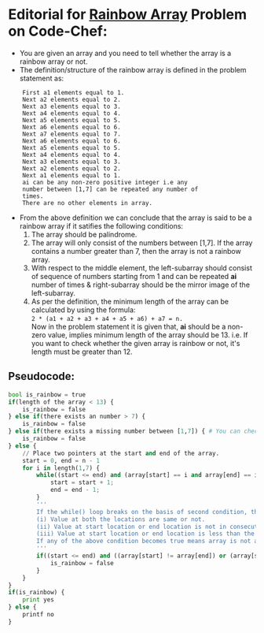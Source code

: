 # Editorial for [Rainbow Array](https://www.codechef.com/problems/RAINBOWA) Problem on Code-Chef:  

*   You are given an array and you need to tell       whether the array is a rainbow array or not.
*   The definition/structure of the rainbow array is defined        in the problem statement as:  
```
    First a1 elements equal to 1.  
    Next a2 elements equal to 2.  
    Next a3 elements equal to 3.  
    Next a4 elements equal to 4.  
    Next a5 elements equal to 5.  
    Next a6 elements equal to 6.  
    Next a7 elements equal to 7.  
    Next a6 elements equal to 6.  
    Next a5 elements equal to 5.  
    Next a4 elements equal to 4.  
    Next a3 elements equal to 3.  
    Next a2 elements equal to 2.  
    Next a1 elements equal to 1.  
    ai can be any non-zero positive integer i.e any 
    number between [1,7] can be repeated any number of 
    times.  
    There are no other elements in array.
```

*   From the above definition we can conclude that the array is said to be a rainbow array if it satifies the following conditions:  
    1.  The array should be palindrome.  
    2.  The array will only consist of the numbers between [1,7]. If the array contains a number greater than 7, then the array is not a rainbow array.  
    3.  With respect to the middle element, the left-subarray should consist of sequence of numbers starting from 1 and can be repeated **ai** number of times & right-subarray should be the mirror image of the left-subarray.
    4.  As per the definition, the minimum length of the array can be calculated by using the formula:  
        `2 * (a1 + a2 + a3 + a4 + a5 + a6) + a7 = n.`   
        Now in the problem statement it is given that, **ai** should be a non-zero value, implies minimum length of the array should be 13. i.e. If you want to check whether the given array is rainbow or not, it's length must be greater than 12.

## Pseudocode:  
``` python
bool is_rainbow = true
if(length of the array < 13) {
    is_rainbow = false
} else if(there exists an number > 7) {
    is_rainbow = false
} else if(there exists a missing number between [1,7]) { # You can check it by creating a separate array which store the frequency of numbers in the range [1,7].
    is_rainbow = false
} else {
    // Place two pointers at the start and end of the array.
    start = 0, end = n - 1
    for i in length(1,7) {
        while((start <= end) and (array[start] == i and array[end] == i)) {
            start = start + 1;
            end = end - 1;
        }
        '''
        If the while() loop breaks on the basis of second condition, then you will check for the following scenarios:
        (i) Value at both the locations are same or not.
        (ii) Value at start location or end location is not in consecutive with its previous value.
        (iii) Value at start location or end location is less than the current value of 'i'
        If any of the above condition becomes true means array is not a rainbow array.
        '''
        if((start <= end) and ((array[start] != array[end]) or (array[start] > (i + 1)) or (array[end] > (i + 1)) or (array[start] < i) or array[end] < i)) {
            is_rainbow = false
        }
    }
}
if(is_rainbow) {
    print yes
} else {
    printf no
}
```